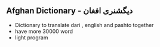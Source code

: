 ## Afghan Dictionary - دیگشنری افغان
 - Dictionary to translate dari , english and pashto together
 - have more 30000 word
 - light program

<a href="https://github.com/rahmanrezaee/afghan_dic"  class="button "><small></small></a>


 
